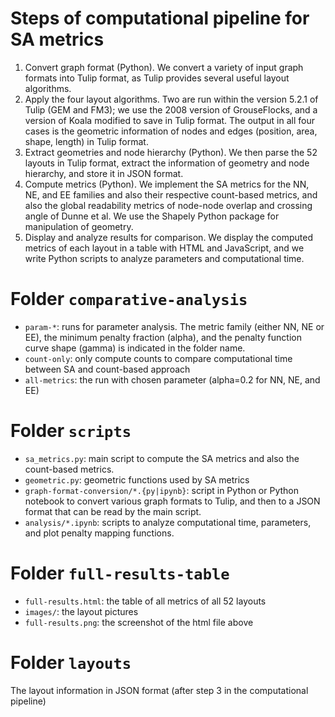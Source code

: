 Steps of computational pipeline for SA metrics
=====

1. Convert graph format (Python).  We convert a variety of input graph formats into Tulip format, as Tulip provides several useful layout algorithms.
2. Apply the four layout algorithms. Two are run within the version 5.2.1 of Tulip (GEM and FM3); we use the 2008 version of GrouseFlocks, and a version of Koala modified to save in Tulip format. The output in all four cases is the geometric information of nodes and edges (position, area, shape, length) in Tulip format.
3. Extract geometries and node hierarchy (Python).  We then parse the 52 layouts in Tulip format, extract the information of geometry and node hierarchy, and store it in JSON format.
4. Compute metrics (Python).  We implement the SA metrics for the NN, NE, and EE families and also their respective count-based metrics, and also the global readability metrics of node-node overlap and crossing angle of Dunne et al. We use the Shapely Python package for manipulation of geometry.
5. Display and analyze results for comparison.  We display the computed metrics of each layout in a table with HTML and JavaScript, and we write Python scripts to analyze parameters and computational time.


Folder `comparative-analysis`
=====

* `param-*`: runs for parameter analysis.  The metric family (either NN, NE or EE), the minimum penalty fraction (alpha), and the penalty function curve shape (gamma) is indicated in the folder name.
* `count-only`: only compute counts to compare computational time between SA and count-based approach
* `all-metrics`: the run with chosen parameter (alpha=0.2 for NN, NE, and EE)


Folder `scripts`
=====

* `sa_metrics.py`: main script to compute the SA metrics and also the count-based metrics.
* `geometric.py`: geometric functions used by SA metrics
* `graph-format-conversion/*.{py|ipynb}`: script in Python or Python notebook to convert various graph formats to Tulip, and then to a JSON format that can be read by the main script.
* `analysis/*.ipynb`: scripts to analyze computational time, parameters, and plot penalty mapping functions.


Folder `full-results-table`
=====

* `full-results.html`: the table of all metrics of all 52 layouts
* `images/`: the layout pictures
* `full-results.png`: the screenshot of the html file above


Folder `layouts`
=====
The layout information in JSON format (after step 3 in the computational pipeline) 
